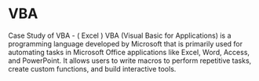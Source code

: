 # VBA
Case Study  of VBA - ( Excel )
VBA (Visual Basic for Applications) is a programming language developed by Microsoft that is primarily used for automating tasks in Microsoft Office applications like Excel, Word, Access, and PowerPoint. It allows users to write macros to perform repetitive tasks, create custom functions, and build interactive tools.
